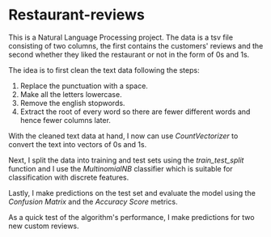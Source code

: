 # Restaurant-reviews

This is a Natural Language Processing project. 
The data is a tsv file consisting of two columns, the first contains the customers' reviews and the second whether they liked the restaurant or not in the form of 0s and 1s.

The idea is to first clean the text data following the steps:

1) Replace the punctuation with a space.
2) Make all the letters lowercase.
3) Remove the english stopwords.
4) Extract the root of every word so there are fewer different words and hence fewer columns later.

With the cleaned text data at hand, I now can use *CountVectorizer* to convert the text into vectors of 0s and 1s.

Next, I split the data into training and test sets using the *train_test_split* function and I use the *MultinomialNB* classifier which is suitable for classification with discrete features.

Lastly, I make predictions on the test set and evaluate the model using the *Confusion Matrix* and the *Accuracy Score* metrics.

As a quick test of the algorithm's performance, I make predictions for two new custom reviews.
